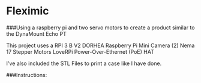 # Fleximic
###Using a raspberry pi and two servo motors to create a product similar to the DynaMount Echo PT

This project uses a 
RPI 3 B V2
DORHEA Raspberry Pi Mini Camera 
(2) Nema 17 Stepper Motors
LoveRPi Power-Over-Ethernet (PoE) HAT 

I've also included the STL Files to print a case like I have done.

###Instructions:

